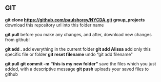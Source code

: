 GIT
---

**git clone https://github.com/paulshorey/NYCDA.git group_projects**
download this repository url into this folder name

**git pull**
	before you make any changes, and after, download new changes from github!

**git add .**
	add everything in the current folder
**git add Alissa**
	add only this specific file or folder
**git reset filename**
	undo “git add filename"

**git pull**
**git commit -m “this is my new folder”**
	save the files which you just added, with a descriptive message
**git push**
	uploads your saved files to github

